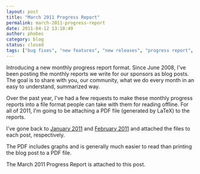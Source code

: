 ```yaml
---
layout: post
title: "March 2011 Progress Report"
permalink: march-2011-progress-report
date: 2011-04-12 13:10:49
author: phobos
category: blog
status: closed
tags: ["bug fixes", "new features", "new releases", "progress report", "security fixes", "updated packages"]
---
```


Introducing a new monthly progress report format. Since June 2008, I've been posting the monthly reports we write for our sponsors as blog posts. The goal is to share with you, our community, what we do every month in an easy to understand, summarized way.

Over the past year, I've had a few requests to make these monthly progress reports into a file format people can take with them for reading offline. For all of 2011, I'm going to be attaching a PDF file (generated by LaTeX) to the reports.

I've gone back to [January 2011](https://blog.torproject.org/blog/january-2011-progress-report) and [February 2011](https://blog.torproject.org/blog/february-2011-progress-report) and attached the files to each post, respectively.

The PDF includes graphs and is generally much easier to read than printing the blog post to a PDF file.

The March 2011 Progress Report is attached to this post.

